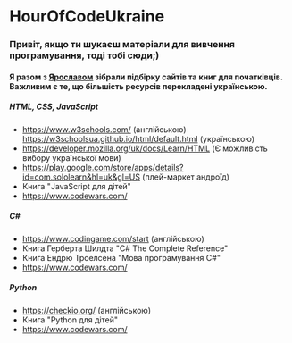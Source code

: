 # HourOfCodeUkraine
### Привіт, якщо ти шукаєш матеріали для вивчення програмування, тоді тобі сюди;) 
#### Я разом з <a href="https://github.com/YaroslavChelentano">Ярославом</a> зібрали підбірку сайтів та книг для початківців. Важливим є те, що більшість ресурсів перекладені українською.

##### HTML, CSS, JavaScript
- https://www.w3schools.com/ (англійською) https://w3schoolsua.github.io/html/default.html (українською)
- https://developer.mozilla.org/uk/docs/Learn/HTML (Є можливість вибору української мови)
- https://play.google.com/store/apps/details?id=com.sololearn&hl=uk&gl=US (плей-маркет андроїд)
- Книга "JavaScript для дітей"
- https://www.codewars.com/

##### C#
- https://www.codingame.com/start (англійською)
- Книга Герберта Шилдта "C# The Complete Reference"
- Книга Ендрю Троелсена "Мова програмування C#"
- https://www.codewars.com/

##### Python
- https://checkio.org/ (англійською)
- Книга "Python для дітей" 
- https://www.codewars.com/
